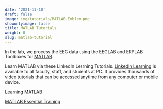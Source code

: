 ```yaml
---
date: '2021-11-10'
draft: false
image: img/tutorials/MATLAB-Emblem.png
showonlyimage: false
title: MATLAB Tutorials
weight: 0
slug: matlab-tutorial
---
```


In the lab, we process the EEG data using the EEGLAB and ERPLAB Toolboxes for [MATLAB](https://www.mathworks.com/products/matlab.html).

<!--more-->

Learn MATLAB via these LinkedIn Learning Tutorials.  [LinkedIn Learning](https://ihelp.providence.edu/services/linkedin-learning/) is available to all faculty, staff, and students at PC. It provides thousands of video tutorials that can be accessed anytime from any computer or mobile device.

[Learning MATLAB](https://www.linkedin.com/learning/learning-matlab-2/)

[MATLAB Essential Training](https://www.linkedin.com/learning/matlab-2018-essential-training)
